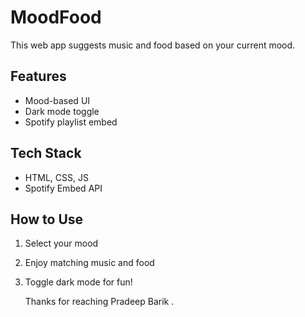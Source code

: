 # MoodFood 
This web app suggests music and food based on your current mood.

## Features
- Mood-based UI
- Dark mode toggle
- Spotify playlist embed

## Tech Stack
- HTML, CSS, JS
- Spotify Embed API

## How to Use
1. Select your mood
2. Enjoy matching music and food
3. Toggle dark mode for fun!

   Thanks for reaching
   Pradeep Barik .
